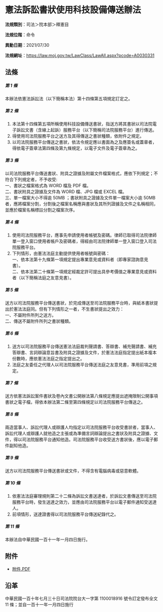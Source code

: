 # 憲法訴訟書狀使用科技設備傳送辦法




**法規類別**：司法＞院本部＞釋憲目

**法規位階**：命令

**異動日期**：2021/07/30  

**法規網址**：https://law.moj.gov.tw/LawClass/LawAll.aspx?pcode=A0030331



## 法條
##### 第 1 條
本辦法依憲法訴訟法（以下簡稱本法）第十四條第五項規定訂定之。

##### 第 2 條
1. 本法第十四條第五項所稱使用科技設備傳送書狀，指送方將其書狀以司法院電子訴訟文書（含線上起訴）服務平台（以下簡稱司法院服務平台）進行傳送。
1. 得使用司法院服務平台之送方及其得傳送之書狀種類，依附件之規定。
1. 以司法院服務平台傳送之書狀，依法令規定應以書面為之及應簽名或蓋章者，得依電子簽章法第四條及第九條規定，以電子文件及電子簽章為之。

##### 第 3 條
以司法院服務平台傳送書狀、附具之證據及附屬文件檔案格式，應依下列規定；不符合下列規定者，不予收受:  
一、書狀之檔案格式為 WORD 檔及 PDF  檔。  
二、書狀附具之證據及文件為 WORD 檔、JPG 檔或 EXCEL  檔。  
三、單一檔案大小不得逾 50MB ；書狀附具之證據及文件單一檔案大小逾 50MB 者，應將檔案分割，分割後之檔案名稱應與書狀及其所列證據及文件之名稱相同，並應於檔案名稱標註分割之檔案次序。

##### 第 4 條
1. 使用司法院服務平台，應事先申請使用者帳號及密碼。律師已取得司法院律師單一登入窗口使用者帳戶及密碼者，得經由司法院律師單一登入窗口登入司法院服務平台。
1. 下列情形，由憲法法庭主動提供使用者帳號與密碼：  
一、依本法第十九條第一項規定提出專業意見或資料者（即專家諮詢意見書）。  
二、依本法第二十條第一項規定經裁定許可提出具參考價值之專業意見或資料者（以下簡稱法庭之友意見書）。

##### 第 5 條
送方以司法院服務平台傳送書狀，於完成傳送至司法院服務平台時，與紙本書狀提出於憲法法庭同。但有下列情形之一者，不生書狀提出之效力：  
一、不屬附件所列之送方。  
二、傳送不屬附件所列之書狀種類。

##### 第 6 條
1. 送方以司法院服務平台傳送憲法法庭裁判聲請書、答辯書、補充聲請書、補充答辯書、言詞辯論意旨書及附具之證據及文件，於憲法法庭指定提出紙本複本份數時，應依憲法法庭之指定提出之。
1. 法庭之友委任之代理人以司法院服務平台傳送法庭之友意見書，準用前項之規定。

##### 第 7 條
送方依憲法訴訟案件書狀及卷內文書公開辦法第八條規定應提出遮掩限制公開事項書狀之電子檔，得依本辦法第二條至第四條規定以司法院服務平台傳送之。

##### 第 8 條
兩造當事人、訴訟代理人或辯護人均指定以司法院服務平台收受書狀者，當事人、訴訟代理人或辯護人就他造之主張或為準備言詞辯論提出之書狀及附具之證據、文件，得以司法院服務平台通知他造。司法院服務平台收受送方書狀後，應以電子郵件副知他造。

##### 第 9 條
送方以司法院服務平台傳送書狀或文件，不得含有電腦病毒或惡意軟體。

##### 第 10 條
1. 依憲法法庭審理規則第二十二條為訴訟文書送達者，於訴訟文書傳送至司法院服務平台時，發生送達之效力，並應由司法院服務平台以電子郵件通知受送達人。
1. 前項情形，送達證書得以司法院服務平台傳送紀錄代之。

##### 第 11 條
本辦法自中華民國一百十一年一月四日施行。
## 附件
* [附件.PDF](https://law.moj.gov.tw/LawClass/LawGetFile.ashx?FileId=0000296112)
## 沿革
中華民國一百十年七月三十日司法院院台大一字第 1100018916 號令訂定發布全文 11 條；並自一百十一年一月四日施行
